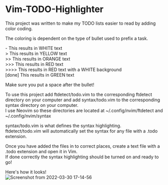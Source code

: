 # Vim-TODO-Highlighter

This project was written to make my TODO lists easier to read by adding color coding.

The coloring is dependent on the type of bullet used to prefix a task.

\- This results in WHITE text \
\> This results in YELLOW text \
\>> This results in ORANGE text \
\>>> This results in RED text \
\>>>> This results in RED text with a WHITE background \
\[done] This results in GREEN text

Make sure you put a space after the bullet!

To use this project add ftdetect/todo.vim to the corresponding ftdetect directory on your computer and add syntax/todo.vim to the corresponding syntax directory on your computer. \
I use Neovim so these directories are located at ~/.config/nvim/ftdetect and ~/.config/nvim/syntax


syntax/todo.vim is what defines the syntax highlighting. \
ftdetect/todo.vim will automatically set the syntax for any file with a .todo extension.

Once you have added the files in to correct places, create a text file with a .todo extension and open it in Vim. \
If done correctly the syntax highlighting should be turned on and ready to go!

Here's how it looks! \
![Screenshot from 2022-03-30 17-14-56](https://user-images.githubusercontent.com/66760957/160932348-08c4009b-50ae-47c1-aa26-23b307344e56.png)
